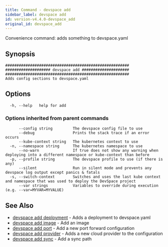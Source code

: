 ```yaml
---
title: Command - devspace add
sidebar_label: devspace add
id: version-v4.4.0-devspace_add
original_id: devspace_add
---
```



Convenience command: adds something to devspace.yaml

## Synopsis


```
#######################################################
#################### devspace add #####################
#######################################################
Adds config sections to devspace.yaml
```
## Options

```
  -h, --help   help for add
```

### Options inherited from parent commands

```
      --config string         The devspace config file to use
      --debug                 Prints the stack trace if an error occurs
      --kube-context string   The kubernetes context to use
  -n, --namespace string      The kubernetes namespace to use
      --no-warn               If true does not show any warning when deploying into a different namespace or kube-context than before
  -p, --profile string        The devspace profile to use (if there is any)
      --silent                Run in silent mode and prevents any devspace log output except panics & fatals
  -s, --switch-context        Switches and uses the last kube context and namespace that was used to deploy the DevSpace project
      --var strings           Variables to override during execution (e.g. --var=MYVAR=MYVALUE)
```

## See Also
* [devspace add deployment](../../cli/commands/devspace_add_deployment)	 - Adds a deployment to devspace.yaml
* [devspace add image](../../cli/commands/devspace_add_image)	 - Add an image
* [devspace add port](../../cli/commands/devspace_add_port)	 - Add a new port forward configuration
* [devspace add provider](../../cli/commands/devspace_add_provider)	 - Adds a new cloud provider to the configuration
* [devspace add sync](../../cli/commands/devspace_add_sync)	 - Add a sync path
